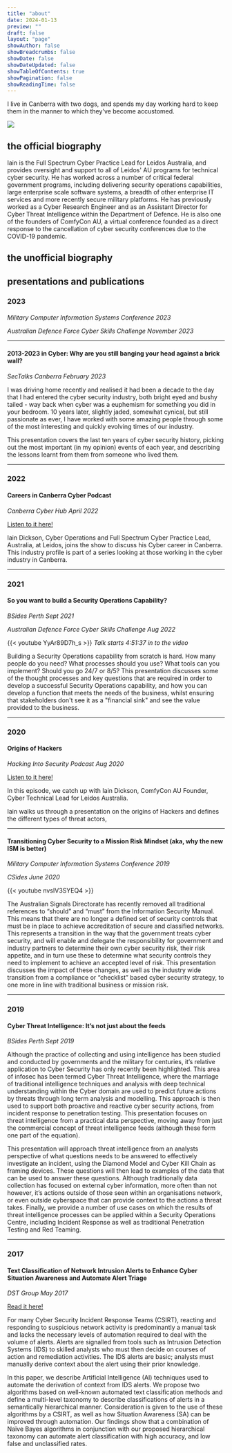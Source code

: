 ```yaml
---
title: "about"
date: 2024-01-13
preview: ""
draft: false
layout: "page"
showAuthor: false
showBreadcrumbs: false
showDate: false
showDateUpdated: false
showTableOfContents: true
showPagination: false
showReadingTime: false
---
```

I live in Canberra with two dogs, and spends my day working hard to keep them in the manner to which they've become accustomed.

![](/img/author-real.jpg)
## the official biography

Iain is the Full Spectrum Cyber Practice Lead for Leidos Australia, and provides oversight and support to all of Leidos' AU programs for technical cyber security. He has worked across a number of critical federal government programs, including delivering security operations capabilities, large enterprise scale software systems, a breadth of other enterprise IT services and more recently secure military platforms.  He has previously worked as a Cyber Research Engineer and as an Assistant Director for Cyber Threat Intelligence within the Department of Defence. He is also one of the founders of ComfyCon AU, a virtual conference founded as a direct response to the cancellation of cyber security conferences due to the COVID-19 pandemic.

## the unofficial biography

## presentations and publications

### 2023
#### 
*Military Computer Information Systems Conference 2023*

*Australian Defence Force Cyber Skills Challenge November 2023*

---
#### 2013-2023 in Cyber: Why are you still banging your head against a brick wall? 
*SecTalks Canberra February 2023*

I was driving home recently and realised it had been a decade to the day that I had
entered the cyber security industry, both bright eyed and bushy tailed - way back when cyber was a euphemism for something you did in your bedroom. 10 years later, slightly jaded, somewhat cynical, but still passionate as ever, I have worked with some amazing people through some of the most interesting and quickly evolving times of our industry. 

This presentation covers the last ten years of cyber security history, picking out the most important (in my opinion) events of each year, and describing the lessons learnt from them from someone who lived them.

---

### 2022
#### Careers in Canberra Cyber Podcast
*Canberra Cyber Hub April 2022*

[Listen to it here!](https://podcasts.apple.com/au/podcast/careers-in-canberra-cyber/id1618650565) 

Iain Dickson, Cyber Operations and Full Spectrum Cyber Practice Lead, Australia, at
Leidos, joins the show to discuss his Cyber career in Canberra.
This industry profile is part of a series looking at those working in the cyber industry in Canberra.

---

### 2021
#### So you want to build a Security Operations Capability?
*BSides Perth Sept 2021*

*Australian Defence Force Cyber Skills Challenge Aug 2022*

{{< youtube YyAr89D7h_s >}}
*Talk starts 4:51:37 in to the video*

Building a Security Operations capability from scratch is hard. How many people do you need? What processes should you use? What tools can you implement? Should you go 24/7 or 8/5? This presentation discusses some of the thought processes and key
questions that are required in order to develop a successful Security Operations
capability, and how you can develop a function that meets the needs of the business,
whilst ensuring that stakeholders don't see it as a "financial sink" and see the value provided to the business.

---

### 2020
#### Origins of Hackers
*Hacking Into Security Podcast Aug 2020*

[Listen to it here!](https://rss.com/podcasts/hackingintosecurity/65672/)

In this episode, we catch up with Iain Dickson, ComfyCon AU Founder, Cyber Technical
Lead for Leidos Australia.

Iain walks us through a presentation on the origins of Hackers and defines the different types of threat actors,

---

#### Transitioning Cyber Security to a Mission Risk Mindset (aka, why the new ISM is better)
*Military Computer Information Systems Conference 2019*

*CSides June 2020*

{{< youtube nvsIV3SYEQ4 >}}

The Australian Signals Directorate has recently removed all traditional references to “should” and “must” from the Information Security Manual. This means that there are no longer a defined set of security controls that must be in place to achieve accreditation of secure and classified networks. This represents a transition in the way that the government treats cyber security, and will enable and delegate the responsibility for government and industry partners to determine their own cyber security risk, their risk appetite, and in turn use these to determine what security controls they need to implement to achieve an accepted level of risk. This presentation discusses the impact of these changes, as well as the industry wide transition from a compliance or “checklist” based cyber security strategy, to one more in line with traditional business or mission risk.

---

### 2019
#### Cyber Threat Intelligence: It’s not just about the feeds
*BSides Perth Sept 2019*

Although the practice of collecting and using intelligence has been studied and
conducted by governments and the military for centuries, it’s relative application to Cyber Security has only recently been highlighted. This area of infosec has been
termed Cyber Threat Intelligence, where the marriage of traditional intelligence
techniques and analysis with deep technical understanding within the Cyber domain are used to predict future actions by threats through long term analysis and modelling. This approach is then used to support both proactive and reactive cyber security actions, from incident response to penetration testing. This presentation focuses on threat intelligence from a practical data perspective, moving away from just the commercial concept of threat intelligence feeds (although these form one part of the equation). 

This presentation will approach threat intelligence from an analysts perspective of what questions needs to be answered to effectively investigate an incident, using the Diamond Model and Cyber Kill Chain as framing devices. These questions will then lead to examples of the data that can be used to answer these questions. Although traditionally data collection has focused on external cyber information, more often than not however, it’s actions outside of those seen within an organisations network, or even outside cyberspace that can provide context to the actions a threat takes. Finally, we provide a number of use cases on which the results of threat intelligence processes can be applied within a Security Operations Centre, including Incident Response as well as traditional Penetration Testing and Red Teaming.

---

### 2017

#### Text Classification of Network Intrusion Alerts to Enhance Cyber Situation Awareness and Automate Alert Triage
*DST Group May 2017*

[Read it here!](https://www.dst.defence.gov.au/sites/default/files/publications/documents/DST-GroupTN-1640.pdf)

For many Cyber Security Incident Response Teams (CSIRT), reacting and responding
to suspicious network activity is predominantly a manual task and lacks the necessary levels of automation required to deal with the volume of alerts. Alerts are signalled from tools such as Intrusion Detection Systems (IDS) to skilled analysts who must then decide on courses of action and remediation activities. The IDS alerts are basic; analysts must manually derive context about the alert using their prior knowledge. 

In this paper, we describe Artificial Intelligence (AI) techniques used to automate the derivation of context from IDS alerts. We propose two algorithms based on well-known automated text classification methods and define a multi-level taxonomy to describe classifications of alerts in a semantically hierarchical manner. Consideration is given to the use of these algorithms by a CSIRT, as well as how Situation Awareness (SA) can be improved through automation. Our findings show that a combination of Naïve Bayes algorithms in conjunction with our proposed hierarchical taxonomy can automate alert classification with high accuracy, and low false and unclassified rates.